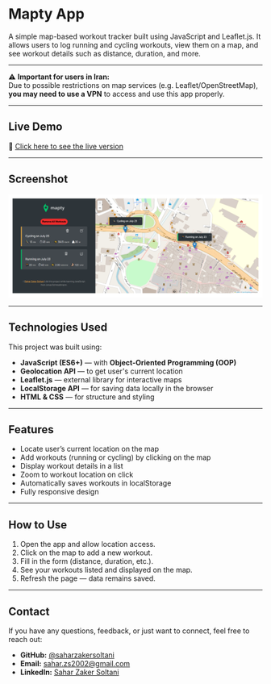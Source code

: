 # Mapty App

A simple map-based workout tracker built using JavaScript and Leaflet.js. It allows users to log running and cycling workouts, view them on a map, and see workout details such as distance, duration, and more.


---

⚠️ **Important for users in Iran:**  
Due to possible restrictions on map services (e.g. Leaflet/OpenStreetMap), **you may need to use a VPN** to access and use this app properly.

---

## Live Demo

🔗 [Click here to see the live version](https://mapty-sahar.netlify.app/) 

---

## Screenshot

![Mapty Screenshot](./mapty-screenshot-new.png)  

---

## Technologies Used

This project was built using:

-  **JavaScript (ES6+)** — with **Object-Oriented Programming (OOP)**
-  **Geolocation API** — to get user's current location
-  **Leaflet.js** — external library for interactive maps
-  **LocalStorage API** — for saving data locally in the browser
-  **HTML & CSS** — for structure and styling

---

##  Features

- Locate user’s current location on the map
- Add workouts (running or cycling) by clicking on the map
- Display workout details in a list
- Zoom to workout location on click
- Automatically saves workouts in localStorage
- Fully responsive design

---

## How to Use

1. Open the app and allow location access.
2. Click on the map to add a new workout.
3. Fill in the form (distance, duration, etc.).
4. See your workouts listed and displayed on the map.
5. Refresh the page — data remains saved.

---

## Contact

If you have any questions, feedback, or just want to connect, feel free to reach out:

- **GitHub:** [@saharzakersoltani](https://github.com/saharzakersoltani)
- **Email:** sahar.zs2002@gmail.com
- **LinkedIn:** [Sahar Zaker Soltani](https://www.linkedin.com/in/sahar-zaker-soltani)
